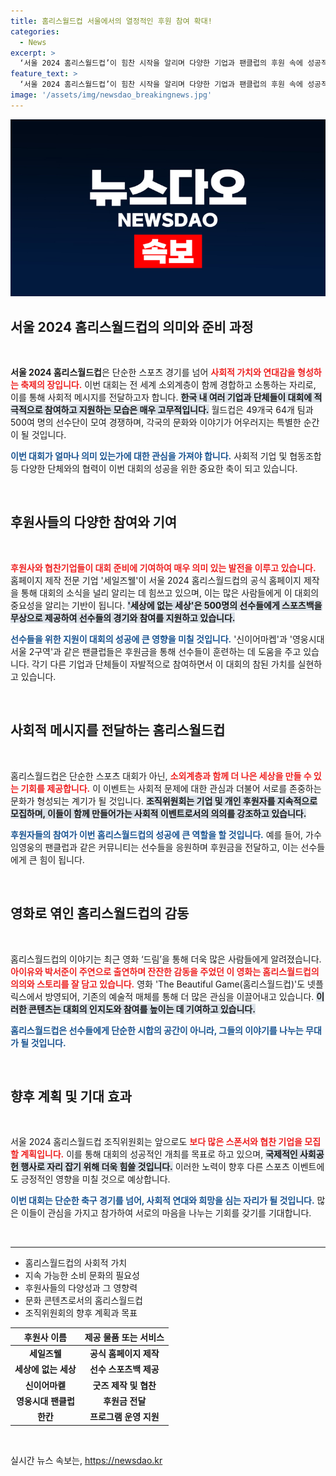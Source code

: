 ```yaml
---
title: 홈리스월드컵 서울에서의 열정적인 후원 참여 확대!
categories:
  - News
excerpt: >
  ‘서울 2024 홈리스월드컵’이 힘찬 시작을 알리며 다양한 기업과 팬클럽의 후원 속에 성공적인 개최를 위한 발걸음을 내딛고 있습니다. 꿈을 향한 여정에 함께할 선한 손길이 당신을 기다립니다!
feature_text: >
  ‘서울 2024 홈리스월드컵’이 힘찬 시작을 알리며 다양한 기업과 팬클럽의 후원 속에 성공적인 개최를 위한 발걸음을 내딛고 있습니다. 꿈을 향한 여정에 함께할 선한 손길이 당신을 기다립니다!
image: '/assets/img/newsdao_breakingnews.jpg'
---
```


<p><img src="/assets/img/newsdao_breakingnews.jpg" alt="implanttips 속보" /></p>

<h2 data-ke-size="size26">서울 2024 홈리스월드컵의 의미와 준비 과정</h2>

<p data-ke-size="size16">&nbsp;</p>

<p><strong>서울 2024 홈리스월드컵</strong>은 단순한 스포츠 경기를 넘어 <b><span style="color: #ee2323;">사회적 가치와 연대감을 형성하는 축제의 장입니다.</span></b> 이번 대회는 전 세계 소외계층이 함께 경합하고 소통하는 자리로, 이를 통해 사회적 메시지를 전달하고자 합니다. <b><span style="background-color: #21538527;">한국 내 여러 기업과 단체들이 대회에 적극적으로 참여하고 지원하는 모습은 매우 고무적입니다.</span></b> 월드컵은 49개국 64개 팀과 500여 명의 선수단이 모여 경쟁하며, 각국의 문화와 이야기가 어우러지는 특별한 순간이 될 것입니다. </p>

<p><b><span style="color: #1a5490;">이번 대회가 얼마나 의미 있는가에 대한 관심을 가져야 합니다.</span></b> 사회적 기업 및 협동조합 등 다양한 단체와의 협력이 이번 대회의 성공을 위한 중요한 축이 되고 있습니다. </p>

<p data-ke-size="size16">&nbsp;</p>

<h2 data-ke-size="size26">후원사들의 다양한 참여와 기여</h2>

<p data-ke-size="size16">&nbsp;</p>

<p><b><span style="color: #ee2323;">후원사와 협찬기업들이 대회 준비에 기여하여 매우 의미 있는 발전을 이루고 있습니다.</span></b> 홈페이지 제작 전문 기업 '세일즈웰'이 서울 2024 홈리스월드컵의 공식 홈페이지 제작을 통해 대회의 소식을 널리 알리는 데 힘쓰고 있으며, 이는 많은 사람들에게 이 대회의 중요성을 알리는 기반이 됩니다. <b><span style="background-color: #21538527;">'세상에 없는 세상'은 500명의 선수들에게 스포츠백을 무상으로 제공하여 선수들의 경기와 참여를 지원하고 있습니다.</span></b> </p>

<p><b><span style="color: #1a5490;">선수들을 위한 지원이 대회의 성공에 큰 영향을 미칠 것입니다.</span></b> '신이어마켑'과 '영웅시대 서울 2구역'과 같은 팬클럽들은 후원금을 통해 선수들이 훈련하는 데 도움을 주고 있습니다. 각기 다른 기업과 단체들이 자발적으로 참여하면서 이 대회의 참된 가치를 실현하고 있습니다. </p>

<p data-ke-size="size16">&nbsp;</p>

<h2 data-ke-size="size26">사회적 메시지를 전달하는 홈리스월드컵</h2>

<p data-ke-size="size16">&nbsp;</p>

<p>홈리스월드컵은 단순한 스포츠 대회가 아닌, <b><span style="color: #ee2323;">소외계층과 함께 더 나은 세상을 만들 수 있는 기회를 제공합니다.</span></b> 이 이벤트는 사회적 문제에 대한 관심과 더불어 서로를 존중하는 문화가 형성되는 계기가 될 것입니다. <b><span style="background-color: #21538527;">조직위원회는 기업 및 개인 후원자를 지속적으로 모집하며, 이들이 함께 만들어가는 사회적 이벤트로서의 의의를 강조하고 있습니다.</span></b> </p>

<p><b><span style="color: #1a5490;">후원자들의 참여가 이번 홈리스월드컵의 성공에 큰 역할을 할 것입니다.</span></b> 예를 들어, 가수 임영웅의 팬클럽과 같은 커뮤니티는 선수들을 응원하며 후원금을 전달하고, 이는 선수들에게 큰 힘이 됩니다. </p>

<p data-ke-size="size16">&nbsp;</p>

<h2 data-ke-size="size26">영화로 엮인 홈리스월드컵의 감동</h2>

<p data-ke-size="size16">&nbsp;</p>

<p>홈리스월드컵의 이야기는 최근 영화 ‘드림’을 통해 더욱 많은 사람들에게 알려졌습니다. <b><span style="color: #ee2323;">아이유와 박서준이 주연으로 출연하며 잔잔한 감동을 주었던 이 영화는 홈리스월드컵의 의의와 스토리를 잘 담고 있습니다.</span></b> 영화 'The Beautiful Game(홈리스월드컵)'도 넷플릭스에서 방영되어, 기존의 예술적 매체를 통해 더 많은 관심을 이끌어내고 있습니다. <b><span style="background-color: #21538527;">이러한 콘텐츠는 대회의 인지도와 참여를 높이는 데 기여하고 있습니다.</span></b> </p>

<p><b><span style="color: #1a5490;">홈리스월드컵은 선수들에게 단순한 시합의 공간이 아니라, 그들의 이야기를 나누는 무대가 될 것입니다.</span></b> </p>

<p data-ke-size="size16">&nbsp;</p>

<h2 data-ke-size="size26">향후 계획 및 기대 효과</h2>

<p data-ke-size="size16">&nbsp;</p>

<p>서울 2024 홈리스월드컵 조직위원회는 앞으로도 <b><span style="color: #ee2323;">보다 많은 스폰서와 협찬 기업을 모집할 계획입니다.</span></b> 이를 통해 대회의 성공적인 개최를 목표로 하고 있으며, <b><span style="background-color: #21538527;">국제적인 사회공헌 행사로 자리 잡기 위해 더욱 힘쓸 것입니다.</span></b> 이러한 노력이 향후 다른 스포츠 이벤트에도 긍정적인 영향을 미칠 것으로 예상합니다. </p>

<p><b><span style="color: #1a5490;">이번 대회는 단순한 축구 경기를 넘어, 사회적 연대와 희망을 심는 자리가 될 것입니다.</span></b> 많은 이들이 관심을 가지고 참가하여 서로의 마음을 나누는 기회를 갖기를 기대합니다. </p>

<p data-ke-size="size16">&nbsp;</p>

<hr>

<ul>
    <li>홈리스월드컵의 사회적 가치</li>
    <li>지속 가능한 소비 문화의 필요성</li>
    <li>후원사들의 다양성과 그 영향력</li>
    <li>문화 콘텐츠로서의 홈리스월드컵</li>
    <li>조직위원회의 향후 계획과 목표</li>
</ul>

<table style="width: 100%; border-collapse: collapse;">
    <thead>
        <tr>
            <th style="text-align: center;">후원사 이름</th>
            <th style="text-align: center;">제공 물품 또는 서비스</th>
        </tr>
    </thead>
    <tbody>
        <tr>
            <td style="text-align: center; height: 17px;"><b>세일즈웰</b></td>
            <td style="text-align: center; height: 17px;"><b>공식 홈페이지 제작</b></td>
        </tr>
        <tr>
            <td style="text-align: center; height: 17px;"><b>세상에 없는 세상</b></td>
            <td style="text-align: center; height: 17px;"><b>선수 스포츠백 제공</b></td>
        </tr>
        <tr>
            <td style="text-align: center; height: 17px;"><b>신이어마켙</b></td>
            <td style="text-align: center; height: 17px;"><b>굿즈 제작 및 협찬</b></td>
        </tr>
        <tr>
            <td style="text-align: center; height: 17px;"><b>영웅시대 팬클럽</b></td>
            <td style="text-align: center; height: 17px;"><b>후원금 전달</b></td>
        </tr>
        <tr>
            <td style="text-align: center; height: 17px;"><b>한칸</b></td>
            <td style="text-align: center; height: 17px;"><b>프로그램 운영 지원</b></td>
        </tr>
    </tbody>
</table>

<p data-ke-size="size16">&nbsp;</p>
실시간 뉴스 속보는, <a href="https://newsdao.kr" rel="dofollow">https://newsdao.kr</a>


